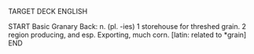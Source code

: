 TARGET DECK
ENGLISH

START
Basic
Granary
Back: n. (pl. -ies) 1 storehouse for threshed grain. 2 region producing, and esp. Exporting, much corn. [latin: related to *grain]
END
